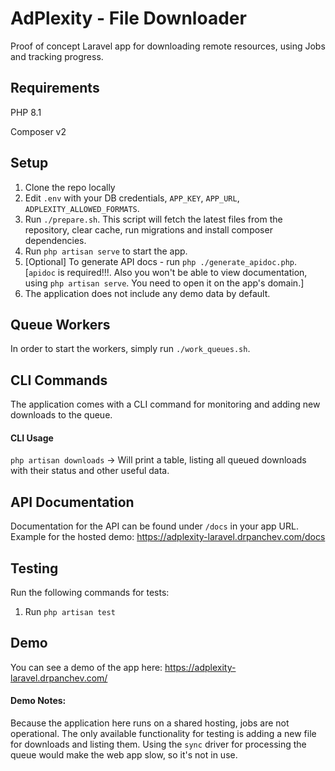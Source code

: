 # AdPlexity - File Downloader

Proof of concept Laravel app for downloading remote resources, using Jobs and tracking progress.

## Requirements
PHP 8.1

Composer v2

## Setup
1. Clone the repo locally
2. Edit `.env` with your DB credentials, `APP_KEY`, `APP_URL`, `ADPLEXITY_ALLOWED_FORMATS`.
3. Run `./prepare.sh`. This script will fetch the latest files from the repository, clear cache, run migrations and install composer dependencies.
4. Run `php artisan serve` to start the app.
5. [Optional] To generate API docs - run `php ./generate_apidoc.php`. [`apidoc` is required!!!. Also you won't be able to view documentation, using `php artisan serve`. You need to open it on the app's domain.]
6. The application does not include any demo data by default.

## Queue Workers
In order to start the workers, simply run `./work_queues.sh`.

## CLI Commands
The application comes with a CLI command for monitoring and adding new downloads to the queue.

#### CLI Usage
`php artisan downloads` -> Will print a table, listing all queued downloads with their status and other useful data.


## API Documentation
Documentation for the API can be found under `/docs` in your app URL.
Example for the hosted demo: https://adplexity-laravel.drpanchev.com/docs

## Testing
Run the following commands for tests:
1. Run `php artisan test`

## Demo
You can see a demo of the app here: https://adplexity-laravel.drpanchev.com/

#### Demo Notes: 
Because the application here runs on a shared hosting, jobs are not operational. The only available functionality for testing is adding a new file for downloads and listing them. Using the `sync` driver for processing the queue would make the web app slow, so it's not in use.
